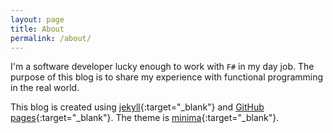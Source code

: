 ```yaml
---
layout: page
title: About
permalink: /about/
---
```


I'm a software developer lucky enough to work with `F#` in my day job. The purpose of this blog is to share my experience with functional programming in the real world.

This blog is created using [jekyll](https://jekyllrb.com/){:target="_blank"} and [GitHub pages](https://pages.github.com/){:target="_blank"}. The theme is [minima](https://github.com/jekyll/minima){:target="_blank"}.
